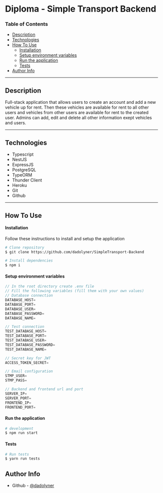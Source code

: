 # Diploma - Simple Transport Backend

### Table of Contents

- [Description](#description)
- [Technologies](#technologies)
- [How To Use](#how-to-use)
    - [Installation](#installation)
    - [Setup environment variables](#setup-environment-variables)
    - [Run the application](#run-the-application)
    - [Tests](#tests)
- [Author Info](#author-info)

---

## Description

Full-stack application that allows users to create an account and add a new vehicle up for rent.
Then these vehicles are available for rent to all other users and vehicles from other users are available for rent to the created user.
Admins can add, edit and delete all other information exept vehicles and users.

---

## Technologies

- Typescript
- NestJS
- ExpressJS
- PostgreSQL
- TypeORM
- Thunder Client
- Heroku
- Git
- Github

---

## How To Use

#### Installation

Follow these instructions to install and setup the application

```bash
# Clone repository
$ git clone https://github.com/dadolyner/SimpleTransport-Backend
```

```bash
# Install dependencies
$ npm i
```
#### Setup environment variables

```ts
// In the root directory create .env file 
// Fill the following variables (fill them with your own values)
// Database connection
DATABASE_HOST=
DATABASE_PORT=
DATABASE_USER=
DATABASE_PASSWORD=
DATABASE_NAME=

// Test connection
TEST_DATABASE_HOST=
TEST_DATABASE_PORT=
TEST_DATABASE_USER=
TEST_DATABASE_PASSWORD=
TEST_DATABASE_NAME=

// Secret key for JWT
ACCESS_TOKEN_SECRET=

// Email configuration
STMP_USER=
STMP_PASS=

// Backend and frontend url and port
SERVER_IP=
SERVER_PORT=
FRONTEND_IP=
FRONTEND_PORT=
```

#### Run the application

```bash
# development
$ npm run start
```

#### Tests

```bash
# Run tests
$ yarn run tests
```

## Author Info

- Github - [@dadolyner](https://github.com/dadolyner)